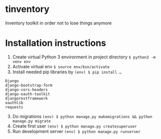 # tinventory
Inventory toolkit in order not to lose things anymore

# Installation instructions
1. Create virtual Python 3 environment in project directory
`$ python3 -m venv env`
2. Activate virtual env 
`$ source env/bin/activate`
2. Install needed pip libraries by `(env) $ pip install …`
```
Django
django-bootstrap-form
django-cors-headers
django-oauth-toolkit
djangorestframework
oauthlib
requests
```
3. Do migrations
`(env) $ python manage.py makemigrations && python manage.py migrate`
5. Create first user
`(env) $ python manage.py createsuperuser`
4. Run development server
`(env) $ python manage.py runserver`
